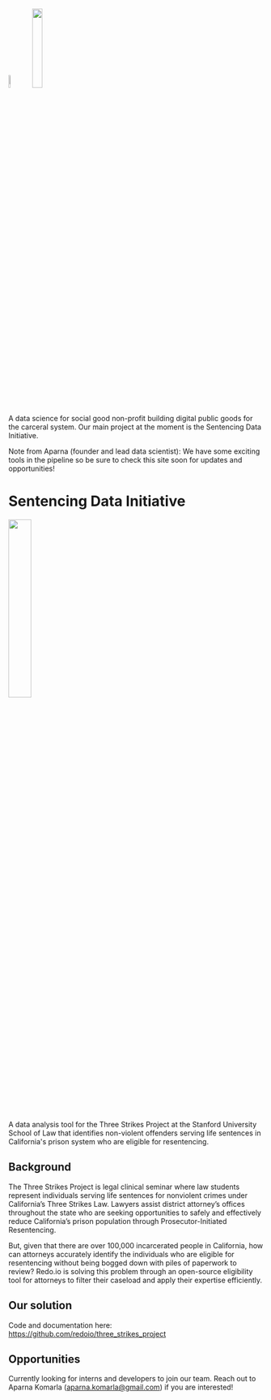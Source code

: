 # <img src= "https://github.com/redoio/.github/assets/124313756/786fef93-1105-4c55-9096-b541b15a32f3" width = "8%" height = "8%"> <img src= "https://github.com/redoio/.github/assets/124313756/055a1500-06f6-43eb-bb38-47da5ad19831" width = "20%" height = "20%">

A data science for social good non-profit building digital public goods for the carceral system. Our main project at the moment is the Sentencing Data Initiative.

Note from Aparna (founder and lead data scientist): We have some exciting tools in the pipeline so be sure to check this site soon for updates and opportunities!

# Sentencing Data Initiative

<img src= "https://github.com/redoio/three_strikes_project/assets/124313756/9f54f1f8-e1ff-4ce3-a575-807187824d76" width = "30%" height = "30%">

A data analysis tool for the Three Strikes Project at the Stanford University School of Law that identifies non-violent offenders serving life sentences in California's prison system who are eligible for resentencing. 

## Background

The Three Strikes Project is legal clinical seminar where law students represent individuals serving life sentences for nonviolent crimes under California’s Three Strikes Law. Lawyers assist district attorney’s offices throughout the state who are seeking opportunities to safely and effectively reduce California’s prison population through Prosecutor-Initiated Resentencing. 

But, given that there are over 100,000 incarcerated people in California, how can attorneys accurately identify the individuals who are eligible for resentencing without being bogged down with piles of paperwork to review? Redo.io is solving this problem through an open-source eligibility tool for attorneys to filter their caseload and apply their expertise efficiently. 

## Our solution

Code and documentation here: https://github.com/redoio/three_strikes_project

## Opportunities

Currently looking for interns and developers to join our team. Reach out to Aparna Komarla (aparna.komarla@gmail.com) if you are interested!
